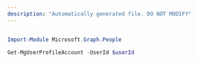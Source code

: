 ```yaml
---
description: "Automatically generated file. DO NOT MODIFY"
---
```


```powershell

Import-Module Microsoft.Graph.People

Get-MgUserProfileAccount -UserId $userId

```